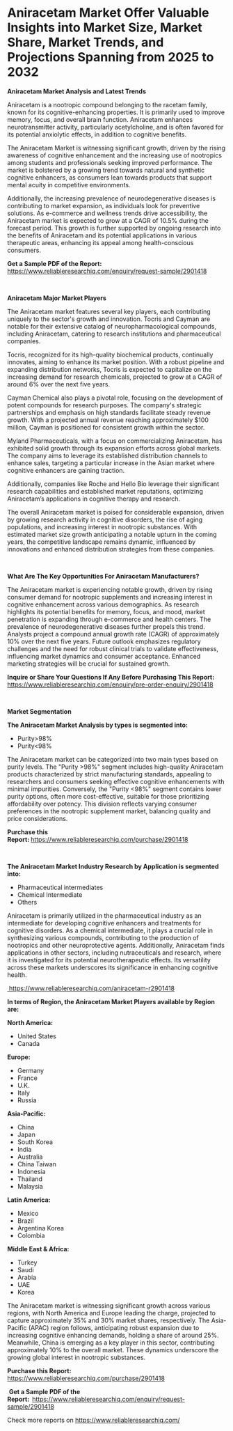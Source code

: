 <p><h1>Aniracetam Market Offer Valuable Insights into Market Size, Market Share, Market Trends, and Projections Spanning from 2025 to 2032</h1></p><p><strong>Aniracetam Market Analysis and Latest Trends</strong></p>
<p><p>Aniracetam is a nootropic compound belonging to the racetam family, known for its cognitive-enhancing properties. It is primarily used to improve memory, focus, and overall brain function. Aniracetam enhances neurotransmitter activity, particularly acetylcholine, and is often favored for its potential anxiolytic effects, in addition to cognitive benefits.</p><p>The Aniracetam Market is witnessing significant growth, driven by the rising awareness of cognitive enhancement and the increasing use of nootropics among students and professionals seeking improved performance. The market is bolstered by a growing trend towards natural and synthetic cognitive enhancers, as consumers lean towards products that support mental acuity in competitive environments.</p><p>Additionally, the increasing prevalence of neurodegenerative diseases is contributing to market expansion, as individuals look for preventive solutions. As e-commerce and wellness trends drive accessibility, the Aniracetam market is expected to grow at a CAGR of 10.5% during the forecast period. This growth is further supported by ongoing research into the benefits of Aniracetam and its potential applications in various therapeutic areas, enhancing its appeal among health-conscious consumers.</p></p>
<p><strong>Get a Sample PDF of the Report:&nbsp;</strong> <a href="https://www.reliableresearchiq.com/enquiry/request-sample/2901418?utm_campaign=3513&utm_medium=2&utm_source=Github&utm_content=ia&utm_term=16032025&utm_id=aniracetam">https://www.reliableresearchiq.com/enquiry/request-sample/2901418</a></p>
<p>&nbsp;</p>
<p><strong>Aniracetam Major Market Players</strong></p>
<p><p>The Aniracetam market features several key players, each contributing uniquely to the sector's growth and innovation. Tocris and Cayman are notable for their extensive catalog of neuropharmacological compounds, including Aniracetam, catering to research institutions and pharmaceutical companies.</p><p>Tocris, recognized for its high-quality biochemical products, continually innovates, aiming to enhance its market position. With a robust pipeline and expanding distribution networks, Tocris is expected to capitalize on the increasing demand for research chemicals, projected to grow at a CAGR of around 6% over the next five years.</p><p>Cayman Chemical also plays a pivotal role, focusing on the development of potent compounds for research purposes. The company's strategic partnerships and emphasis on high standards facilitate steady revenue growth. With a projected annual revenue reaching approximately $100 million, Cayman is positioned for consistent growth within the sector.</p><p>Myland Pharmaceuticals, with a focus on commercializing Aniracetam, has exhibited solid growth through its expansion efforts across global markets. The company aims to leverage its established distribution channels to enhance sales, targeting a particular increase in the Asian market where cognitive enhancers are gaining traction.</p><p>Additionally, companies like Roche and Hello Bio leverage their significant research capabilities and established market reputations, optimizing Aniracetam’s applications in cognitive therapy and research.</p><p>The overall Aniracetam market is poised for considerable expansion, driven by growing research activity in cognitive disorders, the rise of aging populations, and increasing interest in nootropic substances. With estimated market size growth anticipating a notable upturn in the coming years, the competitive landscape remains dynamic, influenced by innovations and enhanced distribution strategies from these companies.</p></p>
<p>&nbsp;</p>
<p><strong>What Are The Key Opportunities For Aniracetam Manufacturers?</strong></p>
<p><p>The Aniracetam market is experiencing notable growth, driven by rising consumer demand for nootropic supplements and increasing interest in cognitive enhancement across various demographics. As research highlights its potential benefits for memory, focus, and mood, market penetration is expanding through e-commerce and health centers. The prevalence of neurodegenerative diseases further propels this trend. Analysts project a compound annual growth rate (CAGR) of approximately 10% over the next five years. Future outlook emphasizes regulatory challenges and the need for robust clinical trials to validate effectiveness, influencing market dynamics and consumer acceptance. Enhanced marketing strategies will be crucial for sustained growth.</p></p>
<p><strong>Inquire or Share Your Questions If Any Before Purchasing This Report:</strong> <a href="https://www.reliableresearchiq.com/enquiry/pre-order-enquiry/2901418?utm_campaign=3513&utm_medium=2&utm_source=Github&utm_content=ia&utm_term=16032025&utm_id=aniracetam">https://www.reliableresearchiq.com/enquiry/pre-order-enquiry/2901418</a></p>
<p>&nbsp;</p>
<p><strong>Market Segmentation</strong></p>
<p><strong>The Aniracetam Market Analysis by types is segmented into:</strong></p>
<p><ul><li>Purity>98%</li><li>Purity<98%</li></ul></p>
<p><p>The Aniracetam market can be categorized into two main types based on purity levels. The "Purity >98%" segment includes high-quality Aniracetam products characterized by strict manufacturing standards, appealing to researchers and consumers seeking effective cognitive enhancements with minimal impurities. Conversely, the "Purity <98%" segment contains lower purity options, often more cost-effective, suitable for those prioritizing affordability over potency. This division reflects varying consumer preferences in the nootropic supplement market, balancing quality and price considerations.</p></p>
<p><strong>Purchase this Report:&nbsp;</strong><a href="https://www.reliableresearchiq.com/purchase/2901418?utm_campaign=3513&utm_medium=2&utm_source=Github&utm_content=ia&utm_term=16032025&utm_id=aniracetam">https://www.reliableresearchiq.com/purchase/2901418</a></p>
<p>&nbsp;</p>
<p><strong>The Aniracetam Market Industry Research by Application is segmented into:</strong></p>
<p><ul><li>Pharmaceutical intermediates</li><li>Chemical Intermediate</li><li>Others</li></ul></p>
<p><p>Aniracetam is primarily utilized in the pharmaceutical industry as an intermediate for developing cognitive enhancers and treatments for cognitive disorders. As a chemical intermediate, it plays a crucial role in synthesizing various compounds, contributing to the production of nootropics and other neuroprotective agents. Additionally, Aniracetam finds applications in other sectors, including nutraceuticals and research, where it is investigated for its potential neurotherapeutic effects. Its versatility across these markets underscores its significance in enhancing cognitive health.</p></p>
<p><a href="https://www.reliableresearchiq.com/aniracetam-r2901418?utm_campaign=3513&utm_medium=2&utm_source=Github&utm_content=ia&utm_term=16032025&utm_id=aniracetam">&nbsp;https://www.reliableresearchiq.com/aniracetam-r2901418</a></p>
<p><strong>In terms of Region, the Aniracetam Market Players available by Region are:</strong></p>
<p>
    <p> <strong> North America: </strong>
        <ul>
            <li>United States</li>
            <li>Canada</li>
        </ul>
        </p> 
    <p> <strong> Europe: </strong>
        <ul>
            <li>Germany</li>
            <li>France</li>
            <li>U.K.</li>
            <li>Italy</li>
            <li>Russia</li>
        </ul>
        </p> 
    <p> <strong> Asia-Pacific: </strong>
        <ul>
            <li>China</li>
            <li>Japan</li>
            <li>South Korea</li>
            <li>India</li>
            <li>Australia</li>
            <li>China Taiwan</li>
            <li>Indonesia</li>
            <li>Thailand</li>
            <li>Malaysia</li>
        </ul>
        </p> 
    <p> <strong> Latin America: </strong>
        <ul>
            <li>Mexico</li>
            <li>Brazil</li>
            <li>Argentina Korea</li>
            <li>Colombia</li>
        </ul>
        </p> 
    <p> <strong> Middle East & Africa: </strong>
        <ul>
            <li>Turkey</li>
            <li>Saudi</li>
            <li>Arabia</li>
            <li>UAE</li>
            <li>Korea</li>
        </ul>
    </p>
    </p>
<p><p>The Aniracetam market is witnessing significant growth across various regions, with North America and Europe leading the charge, projected to capture approximately 35% and 30% market shares, respectively. The Asia-Pacific (APAC) region follows, anticipating robust expansion due to increasing cognitive enhancing demands, holding a share of around 25%. Meanwhile, China is emerging as a key player in this sector, contributing approximately 10% to the overall market. These dynamics underscore the growing global interest in nootropic substances.</p></p>
<p><strong>Purchase this Report: </strong><a href="https://www.reliableresearchiq.com/purchase/2901418?utm_campaign=3513&utm_medium=2&utm_source=Github&utm_content=ia&utm_term=16032025&utm_id=aniracetam">https://www.reliableresearchiq.com/purchase/2901418</a></p>
<p>&nbsp;<strong>Get a Sample PDF of the Report:&nbsp;&nbsp;</strong><a href="https://www.reliableresearchiq.com/enquiry/request-sample/2901418?utm_campaign=3513&utm_medium=2&utm_source=Github&utm_content=ia&utm_term=16032025&utm_id=aniracetam">https://www.reliableresearchiq.com/enquiry/request-sample/2901418</a></p>
<p><strong></strong></p>
<p>Check more reports on <a href="https://www.reliableresearchiq.com/?utm_campaign=3513&utm_medium=2&utm_source=Github&utm_content=ia&utm_term=16032025&utm_id=aniracetam">https://www.reliableresearchiq.com/</a></p>